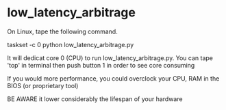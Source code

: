 # low_latency_arbitrage


On Linux, tape the following command. 

taskset -c 0 python low_latency_arbitrage.py

It will dedicat core 0 (CPU) to run low_latency_arbitrage.py. You can tape 'top' in terminal then push button 1 in order to see core consuming

If you would more performance, you could overclock your CPU, RAM in the BIOS (or proprietary tool)

BE AWARE it lower considerably the lifespan of your hardware  

